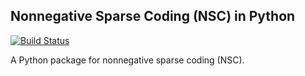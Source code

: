 ## Nonnegative Sparse Coding (NSC) in Python
[![Build Status](https://travis-ci.org/pynsc/pyNSC.svg?branch=master)](https://travis-ci.org/pynsc/pyNSC)

A Python package for nonnegative sparse coding (NSC).

